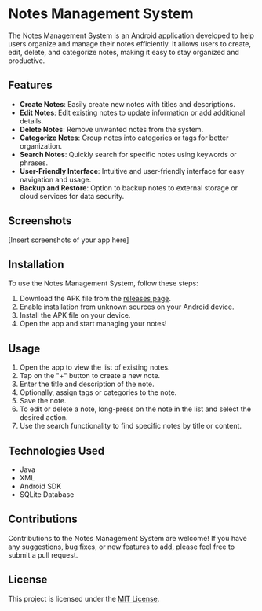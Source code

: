 # Notes Management System

The Notes Management System is an Android application developed to help users organize and manage their notes efficiently. It allows users to create, edit, delete, and categorize notes, making it easy to stay organized and productive.

## Features

- **Create Notes**: Easily create new notes with titles and descriptions.
- **Edit Notes**: Edit existing notes to update information or add additional details.
- **Delete Notes**: Remove unwanted notes from the system.
- **Categorize Notes**: Group notes into categories or tags for better organization.
- **Search Notes**: Quickly search for specific notes using keywords or phrases.
- **User-Friendly Interface**: Intuitive and user-friendly interface for easy navigation and usage.
- **Backup and Restore**: Option to backup notes to external storage or cloud services for data security.

## Screenshots

[Insert screenshots of your app here]

## Installation

To use the Notes Management System, follow these steps:

1. Download the APK file from the [releases page](link-to-releases).
2. Enable installation from unknown sources on your Android device.
3. Install the APK file on your device.
4. Open the app and start managing your notes!

## Usage

1. Open the app to view the list of existing notes.
2. Tap on the "+" button to create a new note.
3. Enter the title and description of the note.
4. Optionally, assign tags or categories to the note.
5. Save the note.
6. To edit or delete a note, long-press on the note in the list and select the desired action.
7. Use the search functionality to find specific notes by title or content.

## Technologies Used

- Java
- XML
- Android SDK
- SQLite Database

## Contributions

Contributions to the Notes Management System are welcome! If you have any suggestions, bug fixes, or new features to add, please feel free to submit a pull request.

## License

This project is licensed under the [MIT License](link-to-license).